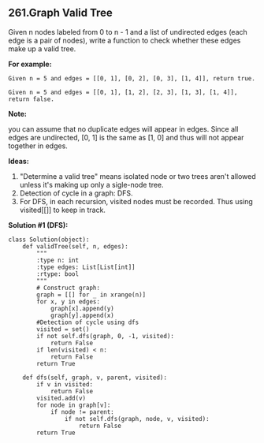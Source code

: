 ## 261.Graph Valid Tree

Given n nodes labeled from 0 to n - 1 and a list of undirected edges (each edge is a pair of nodes), write a function to check whether these edges make up a valid tree.

**For example:**

    Given n = 5 and edges = [[0, 1], [0, 2], [0, 3], [1, 4]], return true.

    Given n = 5 and edges = [[0, 1], [1, 2], [2, 3], [1, 3], [1, 4]], return false.

**Note:** 

you can assume that no duplicate edges will appear in edges. Since all edges are undirected, [0, 1] is the same as [1, 0] and thus will not appear together in edges.

**Ideas:**
1. "Determine a valid tree" means isolated node or two trees aren't allowed unless it's making up only a sigle-node tree.
2.  Detection of cycle in a graph: DFS.
3.  For DFS, in each recursion, visited nodes must be recorded. Thus using visited[[]] to keep in track.

**Solution #1 (DFS):**

    class Solution(object):
        def validTree(self, n, edges):
            """
            :type n: int
            :type edges: List[List[int]]
            :rtype: bool
            """
            # Construct graph:
            graph = [[] for _ in xrange(n)]
            for x, y in edges:
                graph[x].append(y)
                graph[y].append(x)
            #Detection of cycle using dfs
            visited = set()
            if not self.dfs(graph, 0, -1, visited):
                return False
            if len(visited) < n:
                return False
            return True

        def dfs(self, graph, v, parent, visited):
            if v in visited:
                return False
            visited.add(v)
            for node in graph[v]:
                if node != parent:
                    if not self.dfs(graph, node, v, visited):
                        return False
            return True

